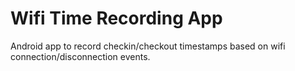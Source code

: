 Wifi Time Recording App
================
Android app to record checkin/checkout timestamps based on wifi connection/disconnection events.

